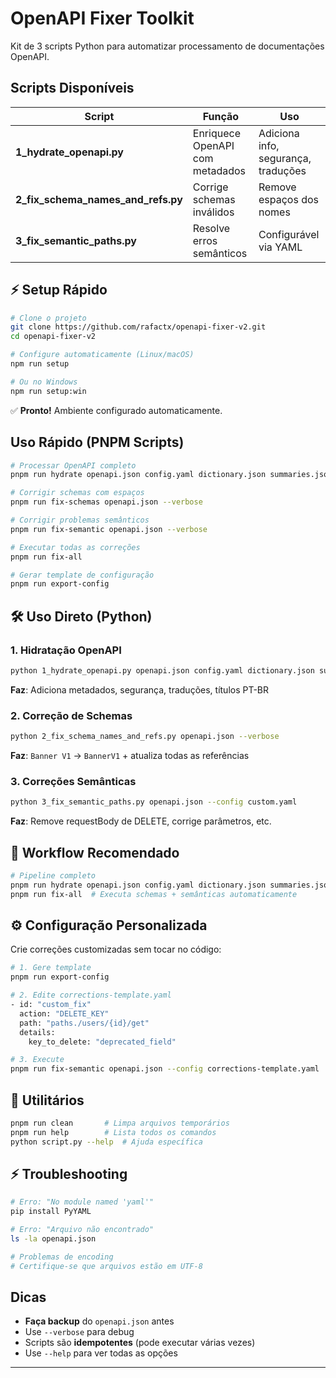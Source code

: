# OpenAPI Fixer Toolkit

Kit de 3 scripts Python para automatizar processamento de documentações OpenAPI.

## Scripts Disponíveis

| Script | Função | Uso |
|--------|--------|-----|
| **1_hydrate_openapi.py** | Enriquece OpenAPI com metadados | Adiciona info, segurança, traduções |
| **2_fix_schema_names_and_refs.py** | Corrige schemas inválidos | Remove espaços dos nomes |
| **3_fix_semantic_paths.py** | Resolve erros semânticos | Configurável via YAML |

## ⚡ Setup Rápido

```bash
# Clone o projeto
git clone https://github.com/rafactx/openapi-fixer-v2.git
cd openapi-fixer-v2

# Configure automaticamente (Linux/macOS)
npm run setup

# Ou no Windows
npm run setup:win
```

✅ **Pronto!** Ambiente configurado automaticamente.

## Uso Rápido (PNPM Scripts)

```bash
# Processar OpenAPI completo
pnpm run hydrate openapi.json config.yaml dictionary.json summaries.json

# Corrigir schemas com espaços
pnpm run fix-schemas openapi.json --verbose

# Corrigir problemas semânticos
pnpm run fix-semantic openapi.json --verbose

# Executar todas as correções
pnpm run fix-all

# Gerar template de configuração
pnpm run export-config
```

## 🛠️ Uso Direto (Python)

### 1. Hidratação OpenAPI

```bash
python 1_hydrate_openapi.py openapi.json config.yaml dictionary.json summaries.json
```

**Faz**: Adiciona metadados, segurança, traduções, títulos PT-BR

### 2. Correção de Schemas

```bash
python 2_fix_schema_names_and_refs.py openapi.json --verbose
```

**Faz**: `Banner V1` → `BannerV1` + atualiza todas as referências

### 3. Correções Semânticas

```bash
python 3_fix_semantic_paths.py openapi.json --config custom.yaml
```

**Faz**: Remove requestBody de DELETE, corrige parâmetros, etc.

## 🎯 Workflow Recomendado

```bash
# Pipeline completo
pnpm run hydrate openapi.json config.yaml dictionary.json summaries.json
pnpm run fix-all  # Executa schemas + semânticas automaticamente
```

## ⚙️ Configuração Personalizada

Crie correções customizadas sem tocar no código:

```bash
# 1. Gere template
pnpm run export-config

# 2. Edite corrections-template.yaml
- id: "custom_fix"
  action: "DELETE_KEY"
  path: "paths./users/{id}/get"
  details:
    key_to_delete: "deprecated_field"

# 3. Execute
pnpm run fix-semantic openapi.json --config corrections-template.yaml
```

## 🔧 Utilitários

```bash
pnpm run clean       # Limpa arquivos temporários
pnpm run help        # Lista todos os comandos
python script.py --help  # Ajuda específica
```

## ⚡ Troubleshooting

```bash
# Erro: "No module named 'yaml'"
pip install PyYAML

# Erro: "Arquivo não encontrado"
ls -la openapi.json

# Problemas de encoding
# Certifique-se que arquivos estão em UTF-8
```

## Dicas

- **Faça backup** do `openapi.json` antes
- Use `--verbose` para debug
- Scripts são **idempotentes** (pode executar várias vezes)
- Use `--help` para ver todas as opções

---
